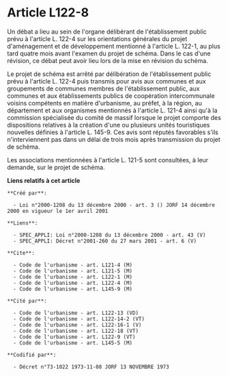 # Article L122-8

Un débat a lieu au sein de l'organe délibérant de l'établissement public prévu à l'article L. 122-4 sur les orientations
générales du projet d'aménagement et de développement mentionné à l'article L. 122-1, au plus tard quatre mois avant l'examen
du projet de schéma. Dans le cas d'une révision, ce débat peut avoir lieu lors de la mise en révision du schéma.

Le projet de schéma est arrêté par délibération de l'établissement public prévu à l'article L. 122-4 puis transmis pour avis
aux communes et aux groupements de communes membres de l'établissement public, aux communes et aux établissements publics de
coopération intercommunale voisins compétents en matière d'urbanisme, au préfet, à la région, au département et aux
organismes mentionnés à l'article L. 121-4 ainsi qu'à la commission spécialisée du comité de massif lorsque le projet
comporte des dispositions relatives à la création d'une ou plusieurs unités touristiques nouvelles définies à l'article L.
145-9. Ces avis sont réputés favorables s'ils n'interviennent pas dans un délai de trois mois après transmission du projet de
schéma.

Les associations mentionnées à l'article L. 121-5 sont consultées, à leur demande, sur le projet de schéma.

**Liens relatifs à cet article**

	**Créé par**:

	  - Loi n°2000-1208 du 13 décembre 2000 - art. 3 () JORF 14 décembre 2000 en vigueur le 1er avril 2001

	**Liens**:

	  - SPEC_APPLI: Loi n°2000-1208 du 13 décembre 2000 - art. 43 (V)
	  - SPEC_APPLI: Décret n°2001-260 du 27 mars 2001 - art. 6 (V)

	**Cite**:

	  - Code de l'urbanisme - art. L121-4 (M)
	  - Code de l'urbanisme - art. L121-5 (M)
	  - Code de l'urbanisme - art. L122-1 (M)
	  - Code de l'urbanisme - art. L122-4 (M)
	  - Code de l'urbanisme - art. L145-9 (M)

	**Cité par**:

	  - Code de l'urbanisme - art. L122-13 (VD)
	  - Code de l'urbanisme - art. L122-14-2 (VT)
	  - Code de l'urbanisme - art. L122-16-1 (V)
	  - Code de l'urbanisme - art. L122-18 (VT)
	  - Code de l'urbanisme - art. L122-9 (VT)
	  - Code de l'urbanisme - art. L145-5 (M)

	**Codifié par**:

	  - Décret n°73-1022 1973-11-08 JORF 13 NOVEMBRE 1973
